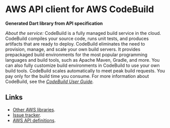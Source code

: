 # AWS API client for AWS CodeBuild

**Generated Dart library from API specification**

*About the service:*
CodeBuild is a fully managed build service in the cloud. CodeBuild compiles
your source code, runs unit tests, and produces artifacts that are ready to
deploy. CodeBuild eliminates the need to provision, manage, and scale your
own build servers. It provides prepackaged build environments for the most
popular programming languages and build tools, such as Apache Maven, Gradle,
and more. You can also fully customize build environments in CodeBuild to
use your own build tools. CodeBuild scales automatically to meet peak build
requests. You pay only for the build time you consume. For more information
about CodeBuild, see the <i> <a
href="https://docs.aws.amazon.com/codebuild/latest/userguide/welcome.html">CodeBuild
User Guide</a>.</i>

## Links

- [Other AWS libraries](https://github.com/agilord/aws_client/tree/master/generated).
- [Issue tracker](https://github.com/agilord/aws_client/issues).
- [AWS API definitions](https://github.com/aws/aws-sdk-js/tree/master/apis).
